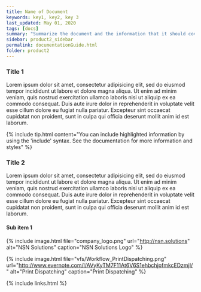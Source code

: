 ```yaml
---
title: Name of Document
keywords: key1, key2, key 3
last_updated: May 01, 2020
tags: [docs]  
summary: "Summarize the document and the information that it should cover."
sidebar: product2_sidebar
permalink: documentationGuide.html
folder: product2
---
```


### Title 1

Lorem ipsum dolor sit amet, consectetur adipisicing elit, sed do eiusmod tempor incididunt ut labore et dolore magna aliqua. Ut enim ad minim veniam, quis nostrud exercitation ullamco laboris nisi ut aliquip ex ea commodo consequat. Duis aute irure dolor in reprehenderit in voluptate velit esse cillum dolore eu fugiat nulla pariatur. Excepteur sint occaecat cupidatat non proident, sunt in culpa qui officia deserunt mollit anim id est laborum.

<!-- You can include tips in your documents to help information stand out beyond just simple   -->
{% include tip.html content="You can include highlighted information by using the 'include' syntax.  See the documentation for more information and styles" %}

### Title 2

Lorem ipsum dolor sit amet, consectetur adipisicing elit, sed do eiusmod tempor incididunt ut labore et dolore magna aliqua. Ut enim ad minim veniam, quis nostrud exercitation ullamco laboris nisi ut aliquip ex ea commodo consequat. Duis aute irure dolor in reprehenderit in voluptate velit esse cillum dolore eu fugiat nulla pariatur. Excepteur sint occaecat cupidatat non proident, sunt in culpa qui officia deserunt mollit anim id est laborum.

#### Sub item 1

{% include image.html file="company_logo.png" url="http://nsn.solutions" alt="NSN Solutions" caption="NSN Solutions Logo" %}

{% include image.html file="vfs/Workflow_PrintDispatching.png" url="http://www.evernote.com/l/AVyKyTM7F11At6V6S1ehbchjpfmkcEDzmjI/" alt="Print Dispatching" caption="Print Dispatching" %}



{% include links.html %}
